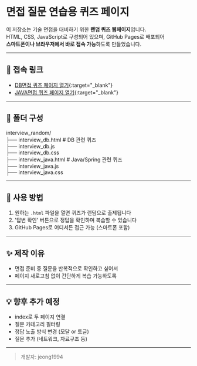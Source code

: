 # 면접 질문 연습용 퀴즈 페이지

이 저장소는 기술 면접을 대비하기 위한 **랜덤 퀴즈 웹페이지**입니다.  
HTML, CSS, JavaScript로 구성되어 있으며, GitHub Pages로 배포되어  
**스마트폰이나 브라우저에서 바로 접속 가능**하도록 만들었습니다.

---

## 🔗 접속 링크
- [DB면접 퀴즈 페이지 열기](https://jeong1994.github.io/interview_QnA/interview_db.html){:target="_blank"}
- [JAVA면접 퀴즈 페이지 열기](https://jeong1994.github.io/interview_QnA/interview_java.html){:target="_blank"}

---

## 📁 폴더 구성
interview_random/<br>
├── interview_db.html # DB 관련 퀴즈<br>
├── interview_db.js<br>
├── interview_db.css<br>
├── interview_java.html # Java/Spring 관련 퀴즈<br>
├── interview_java.js<br>
├── interview_java.css<br>

---

## 📱 사용 방법
1. 원하는 `.html` 파일을 열면 퀴즈가 랜덤으로 출제됩니다
2. '답변 확인' 버튼으로 정답을 확인하며 복습할 수 있습니다
3. GitHub Pages로 어디서든 접근 가능 (스마트폰 포함)

---

## ✨ 제작 이유
- 면접 준비 중 질문을 반복적으로 확인하고 싶어서
- 페이지 새로고침 없이 간단하게 복습 가능하도록

---

## 💡 향후 추가 예정
- index로 두 페이지 연결
- 질문 카테고리 필터링
- 정답 노출 방식 변경 (모달 or 토글)
- 질문 추가 (네트워크, 자료구조 등)

---

> 개발자: jeong1994


